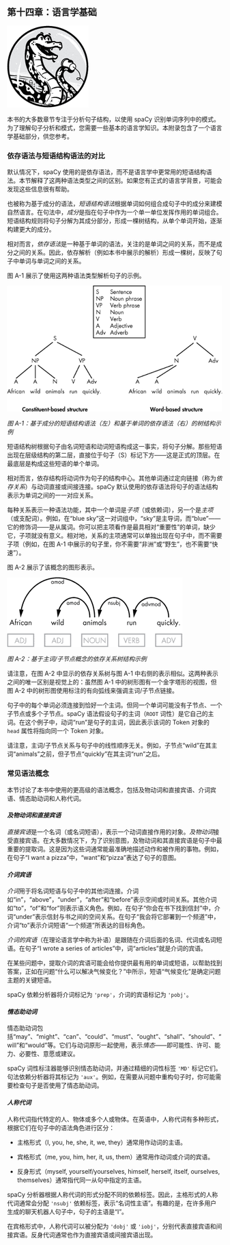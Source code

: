 ## 第十四章：**语言学基础**

![Image](img/comm1.jpg)

本书的大多数章节专注于分析句子结构，以使用 spaCy 识别单词序列中的模式。为了理解句子分析和模式，您需要一些基本的语言学知识。本附录包含了一个语言学基础部分，供您参考。

### **依存语法与短语结构语法的对比**

默认情况下，spaCy 使用的是依存语法，而不是语言学中更常用的短语结构语法。本节解释了这两种语法类型之间的区别。如果您有正式的语言学背景，可能会发现这些信息很有帮助。

也被称为基于成分的语法，*短语结构语法*根据单词如何组合成句子中的成分来建模自然语言。在句法中，*成分*是指在句子中作为一个单一单位发挥作用的单词组合。短语结构规则将句子分解为其成分部分，形成一棵树结构，从单个单词开始，逐渐构建更大的成分。

相对而言，*依存语法*是一种基于单词的语法，关注的是单词之间的关系，而不是成分之间的关系。因此，依存解析（例如本书中展示的解析）形成一棵树，反映了句子中单词与单词之间的关系。

图 A-1 展示了使用这两种语法类型解析句子的示例。

![image](img/app1-1.jpg)

*图 A-1：基于成分的短语结构语法（左）和基于单词的依存语法（右）的树结构示例*

短语结构树根据句子由名词短语和动词短语构成这一事实，将句子分解。那些短语出现在层级结构的第二层，直接位于句子（S）标记下方——这是正式的顶层。在最底层是构成这些短语的单个单词。

相对而言，依存结构将动词作为句子的结构中心。其他单词通过定向链接（称为*依存关系*）与动词直接或间接连接。spaCy 默认使用的依存语法将句子的语法结构表示为单词之间的一一对应关系。

每种关系表示一种语法功能，其中一个单词是*子项*（或依赖词），另一个是*主项*（或支配词）。例如，在“blue sky”这一对词组中，“sky”是主导词，而“blue”——它的修饰词——是从属词。你可以把主项看作是最具相对“重要性”的单词，缺少它，子项就没有意义。相对地，关系的主项通常可以单独出现在句子中，而不需要子项（例如，在图 A-1 中展示的句子里，你不需要“非洲”或“野生”，也不需要“快速”）。

图 A-2 展示了该概念的图形表示。

![image](img/app1-2.jpg)

*图 A-2：基于主词/子节点概念的依存关系树结构示例*

请注意，在图 A-2 中显示的依存关系树与图 A-1 中右侧的表示相似。这两种表示之间的唯一区别是视觉上的：虽然图 A-1 中的树形图有一个金字塔形的视图，但图 A-2 中的树形图使用标注的有向弧线来强调主词/子节点链接。

句子中的每个单词必须连接到恰好一个主词。但同一个单词可能没有子节点、一个子节点或多个子节点。spaCy 语法假设句子的主词（`ROOT` 词性）是它自己的主词。在这个例子中，动词“run”是句子的主词，因此表示该词的 Token 对象的 `head` 属性将指向同一个 Token 对象。

请注意，主词/子节点关系与句子中的线性顺序无关。例如，子节点“wild”在其主词“animals”之前，但子节点“quickly”在其主词“run”之后。

### **常见语法概念**

本节讨论了本书中使用的更高级的语法概念，包括及物动词和直接宾语、介词宾语、情态助动词和人称代词。

#### ***及物动词和直接宾语***

*直接宾语*是一个名词（或名词短语），表示一个动词直接作用的对象。*及物动词*接受直接宾语。在大多数情况下，为了识别意图，及物动词和其直接宾语是句子中最重要的提取词。这是因为这些词通常能最准确地描述动作和被作用的事物。例如，在句子“I want a pizza”中，“want”和“pizza”表达了句子的意图。

#### ***介词宾语***

*介词*用于将名词短语与句子中的其他词连接。介词如“in”，“above”，“under”，“after”和“before”表示空间或时间关系。其他介词如“to”，“of”和“for”则表示语义角色。例如，在句子“你会在书下找到信封”中，介词“under”表示信封与书之间的空间关系。在句子“我会将它部署到一个频道”中，介词“to”表示介词短语“一个频道”所表达的目标角色。

*介词的宾语*（在理论语言学中称为补语）是跟随在介词后面的名词、代词或名词短语。在句子“I wrote a series of articles”中，词“articles”就是介词的宾语。

在某些问题中，提取介词的宾语可能会给你提供最有用的单词或短语，以帮助找到答案，正如在问题“什么可以解决气候变化？”中所示，短语“气候变化”是确定问题主题的关键短语。

spaCy 依赖分析器将介词标记为 `'prep'`，介词的宾语标记为 `'pobj'`。

#### ***情态助动词***

情态助动词包括“may”、“might”、“can”、“could”、“must”、“ought”、“shall”、“should”、“will”和“would”等。它们与动词原形一起使用，表示*情态*——即可能性、许可、能力、必要性、意愿或建议。

spaCy 词性标注器能够识别情态助动词，并通过精细的词性标签 `'MD'` 标记它们。句法依赖分析器将其标记为 `'aux'`。例如，在需要从问题中重构句子时，你可能需要检查句子是否使用了情态助动词。

#### ***人称代词***

人称代词指代特定的人、物体或多个人或物体。在英语中，人称代词有多种形式，根据它们在句子中的语法角色进行区分：

+   主格形式（I, you, he, she, it, we, they）通常用作动词的主语。

+   宾格形式（me, you, him, her, it, us, them）通常用作动词或介词的宾语。

+   反身形式（myself, yourself/yourselves, himself, herself, itself, ourselves, themselves）通常指代同一从句中指定的主语。

spaCy 分析器根据人称代词的形式分配不同的依赖标签。因此，主格形式的人称代词通常会分配 `'nsubj'` 依赖标签，表示“名词性主语”。有趣的是，在许多用户生成的聊天机器人句子中，句子的主语是“I”。

在宾格形式中，人称代词可以被分配为 `'dobj'` 或 `'iobj'`，分别代表直接宾语和间接宾语。反身代词通常也作为直接宾语或间接宾语出现。
